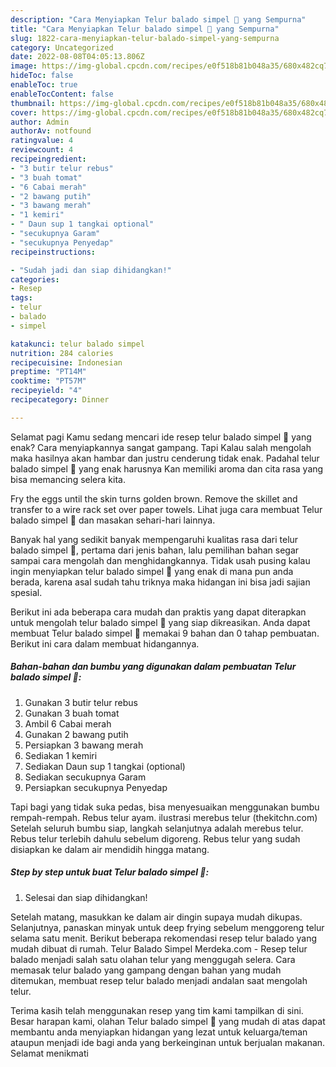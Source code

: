 ```yaml
---
description: "Cara Menyiapkan Telur balado simpel 🤤 yang Sempurna"
title: "Cara Menyiapkan Telur balado simpel 🤤 yang Sempurna"
slug: 1822-cara-menyiapkan-telur-balado-simpel-yang-sempurna
category: Uncategorized
date: 2022-08-08T04:05:13.806Z
image: https://img-global.cpcdn.com/recipes/e0f518b81b048a35/680x482cq70/telur-balado-simpel-foto-resep-utama.jpg
hideToc: false
enableToc: true
enableTocContent: false
thumbnail: https://img-global.cpcdn.com/recipes/e0f518b81b048a35/680x482cq70/telur-balado-simpel-foto-resep-utama.jpg
cover: https://img-global.cpcdn.com/recipes/e0f518b81b048a35/680x482cq70/telur-balado-simpel-foto-resep-utama.jpg
author: Admin
authorAv: notfound
ratingvalue: 4
reviewcount: 4
recipeingredient:
- "3 butir telur rebus"
- "3 buah tomat"
- "6 Cabai merah"
- "2 bawang putih"
- "3 bawang merah"
- "1 kemiri"
- " Daun sup 1 tangkai optional"
- "secukupnya Garam"
- "secukupnya Penyedap"
recipeinstructions:

- "Sudah jadi dan siap dihidangkan!"
categories:
- Resep
tags:
- telur
- balado
- simpel

katakunci: telur balado simpel 
nutrition: 284 calories
recipecuisine: Indonesian
preptime: "PT14M"
cooktime: "PT57M"
recipeyield: "4"
recipecategory: Dinner

---
```



Selamat pagi Kamu sedang mencari ide resep telur balado simpel 🤤 yang enak? Cara menyiapkannya sangat gampang. Tapi Kalau salah mengolah maka hasilnya akan hambar dan justru cenderung tidak enak. Padahal telur balado simpel 🤤 yang enak harusnya Kan memiliki aroma dan cita rasa yang bisa memancing selera kita.


Fry the eggs until the skin turns golden brown. Remove the skillet and transfer to a wire rack set over paper towels. Lihat juga cara membuat Telur balado simpel 🤤 dan masakan sehari-hari lainnya.

Banyak hal yang sedikit banyak mempengaruhi kualitas rasa dari telur balado simpel 🤤, pertama dari jenis bahan, lalu pemilihan bahan segar sampai cara mengolah dan menghidangkannya. Tidak usah pusing kalau ingin menyiapkan telur balado simpel 🤤 yang enak di mana pun anda berada, karena asal sudah tahu triknya maka hidangan ini bisa jadi sajian spesial.


Berikut ini ada beberapa cara mudah dan praktis yang dapat diterapkan untuk mengolah telur balado simpel 🤤 yang siap dikreasikan. Anda dapat membuat Telur balado simpel 🤤 memakai 9 bahan dan 0 tahap pembuatan. Berikut ini cara dalam membuat hidangannya.

<!--inarticleads1-->

##### Bahan-bahan dan bumbu yang digunakan dalam pembuatan Telur balado simpel 🤤:

1. Gunakan 3 butir telur rebus
1. Gunakan 3 buah tomat
1. Ambil 6 Cabai merah
1. Gunakan 2 bawang putih
1. Persiapkan 3 bawang merah
1. Sediakan 1 kemiri
1. Sediakan  Daun sup 1 tangkai (optional)
1. Sediakan secukupnya Garam
1. Persiapkan secukupnya Penyedap


Tapi bagi yang tidak suka pedas, bisa menyesuaikan menggunakan bumbu rempah-rempah. Rebus telur ayam. ilustrasi merebus telur (thekitchn.com) Setelah seluruh bumbu siap, langkah selanjutnya adalah merebus telur. Rebus telur terlebih dahulu sebelum digoreng. Rebus telur yang sudah disiapkan ke dalam air mendidih hingga matang. 

<!--inarticleads2-->

##### Step by step untuk buat Telur balado simpel 🤤:


1. Selesai dan siap dihidangkan!

Setelah matang, masukkan ke dalam air dingin supaya mudah dikupas. Selanjutnya, panaskan minyak untuk deep frying sebelum menggoreng telur selama satu menit. Berikut beberapa rekomendasi resep telur balado yang mudah dibuat di rumah. Telur Balado Simpel Merdeka.com - Resep telur balado menjadi salah satu olahan telur yang menggugah selera. Cara memasak telur balado yang gampang dengan bahan yang mudah ditemukan, membuat resep telur balado menjadi andalan saat mengolah telur. 

Terima kasih telah menggunakan resep yang tim kami tampilkan di sini. Besar harapan kami, olahan Telur balado simpel 🤤 yang mudah di atas dapat membantu anda menyiapkan hidangan yang lezat untuk keluarga/teman ataupun menjadi ide bagi anda yang berkeinginan untuk berjualan makanan. Selamat menikmati

